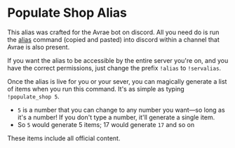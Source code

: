 # Populate Shop Alias

This alias was crafted for the Avrae bot on discord. All you need do is run the [alias](https://github.com/glynyon-5020/5e-Magic-Item-Shop/blob/main/versions/avrae_alias/populate_shop.alias) command (copied and pasted) into discord within a channel that Avrae is also present. 

If you want the alias to be accessible by the entire server you're on, and you have the correct permissions, just change the prefix `!alias` to `!servalias`.

Once the alias is live for you or your sever, you can magically generate a list of items when you run this command. It's as simple as typing `!populate_shop 5`.
- `5` is a number that you can change to any number you want—so long as it's a number! If you don't type a number, it'll generate a single item.
- So `5` would generate 5 items; 17 would generate `17` and so on

These items include all official content.
